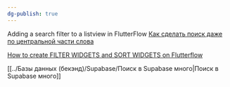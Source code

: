```yaml
---
dg-publish: true
---
```

Adding a search filter to a listview in FlutterFlow
[Как сделать поиск даже по центральной части слова](https://www.youtube.com/watch?v=jF8tbRgVaQk&t=4s)

[How to create FILTER WIDGETS and SORT WIDGETS on Flutterflow](https://www.youtube.com/watch?v=cwChclNzx0Y)



[[../Базы данных (бекэнд)/Supabase/Поиск в Supabase много|Поиск в Supabase много]]
